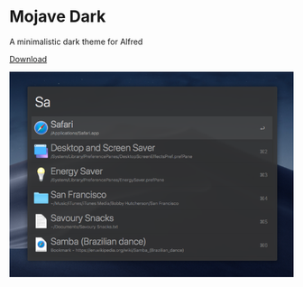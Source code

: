 # Mojave Dark
A minimalistic dark theme for Alfred

[Download](https://github.com/cdonohue/alfred-mojave-dark-theme/releases/download/1.0.0/MojaveDark.alfredappearance)

![screenshot](screenshot.png)

